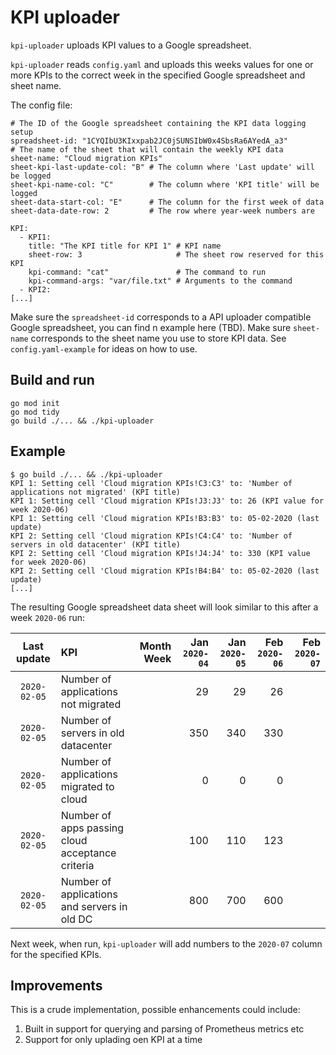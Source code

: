 # KPI uploader
`kpi-uploader` uploads KPI values to a Google spreadsheet.

`kpi-uploader` reads `config.yaml` and uploads this weeks values for
one or more KPIs to the correct week in the specified Google
spreadsheet and sheet name.

The config file:
```
# The ID of the Google spreadsheet containing the KPI data logging setup
spreadsheet-id: "1CYQIbU3KIxxpab2JC0jSUNSIbW0x4SbsRa6AYedA_a3"
# The name of the sheet that will contain the weekly KPI data
sheet-name: "Cloud migration KPIs"
sheet-kpi-last-update-col: "B" # The column where 'Last update' will be logged
sheet-kpi-name-col: "C"        # The column where 'KPI title' will be logged
sheet-data-start-col: "E"      # The column for the first week of data
sheet-data-date-row: 2         # The row where year-week numbers are

KPI:
  - KPI1:
    title: "The KPI title for KPI 1" # KPI name
    sheet-row: 3                     # The sheet row reserved for this KPI
    kpi-command: "cat"               # The command to run
    kpi-command-args: "var/file.txt" # Arguments to the command
  - KPI2:
[...]
```

Make sure the `spreadsheet-id` corresponds to a API uploader compatible Google 
spreadsheet, you can find n example here (TBD).
Make sure `sheet-name` corresponds to the sheet name you use to store KPI data.
See `config.yaml-example` for ideas on how to use.

## Build and run
```
go mod init
go mod tidy
go build ./... && ./kpi-uploader
```

## Example
```
$ go build ./... && ./kpi-uploader
KPI 1: Setting cell 'Cloud migration KPIs!C3:C3' to: 'Number of applications not migrated' (KPI title)
KPI 1: Setting cell 'Cloud migration KPIs!J3:J3' to: 26 (KPI value for week 2020-06)
KPI 1: Setting cell 'Cloud migration KPIs!B3:B3' to: 05-02-2020 (last update)
KPI 2: Setting cell 'Cloud migration KPIs!C4:C4' to: 'Number of servers in old datacenter' (KPI title)
KPI 2: Setting cell 'Cloud migration KPIs!J4:J4' to: 330 (KPI value for week 2020-06)
KPI 2: Setting cell 'Cloud migration KPIs!B4:B4' to: 05-02-2020 (last update)
[...]
```

The resulting Google spreadsheet data sheet will look similar to this after a week `2020-06` run:

Last update  | KPI                                              | Month Week | Jan `2020-04` | Jan `2020-05` | Feb `2020-06` | Feb `2020-07`
:----------: | :----------------------------------------------- | ---:  | ------: | ------: |    ---: | ---:
`2020-02-05` | Number of applications not migrated              |       | 29      | 29      | 26      |
`2020-02-05` | Number of servers in old datacenter              |       | 350     | 340     | 330     |
`2020-02-05` | Number of applications migrated to cloud         |       | 0       | 0       |       0 |
`2020-02-05` | Number of apps passing cloud acceptance criteria |       | 100     | 110     | 123 |
`2020-02-05` | Number of applications and servers in old DC     |       | 800     | 700     | 600 |

Next week, when run, `kpi-uploader` will add numbers to the `2020-07`
column for the specified KPIs.

## Improvements
This is a crude implementation, possible enhancements could include:
1. Built in support for querying and parsing of Prometheus metrics etc
2. Support for only uplading oen KPI at a time
